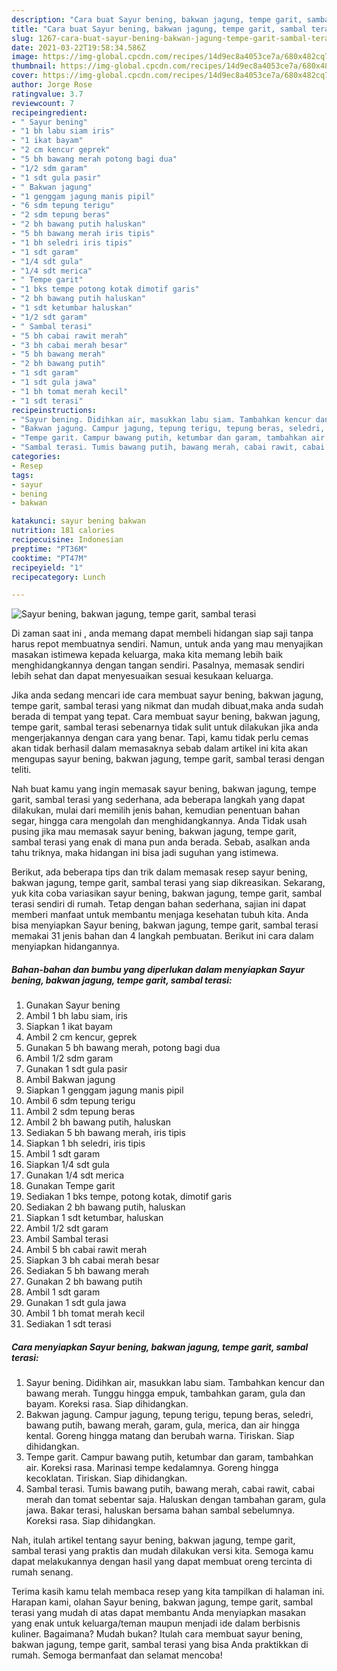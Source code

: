 ```yaml
---
description: "Cara buat Sayur bening, bakwan jagung, tempe garit, sambal terasi yang enak Untuk Jualan"
title: "Cara buat Sayur bening, bakwan jagung, tempe garit, sambal terasi yang enak Untuk Jualan"
slug: 1267-cara-buat-sayur-bening-bakwan-jagung-tempe-garit-sambal-terasi-yang-enak-untuk-jualan
date: 2021-03-22T19:58:34.586Z
image: https://img-global.cpcdn.com/recipes/14d9ec8a4053ce7a/680x482cq70/sayur-bening-bakwan-jagung-tempe-garit-sambal-terasi-foto-resep-utama.jpg
thumbnail: https://img-global.cpcdn.com/recipes/14d9ec8a4053ce7a/680x482cq70/sayur-bening-bakwan-jagung-tempe-garit-sambal-terasi-foto-resep-utama.jpg
cover: https://img-global.cpcdn.com/recipes/14d9ec8a4053ce7a/680x482cq70/sayur-bening-bakwan-jagung-tempe-garit-sambal-terasi-foto-resep-utama.jpg
author: Jorge Rose
ratingvalue: 3.7
reviewcount: 7
recipeingredient:
- " Sayur bening"
- "1 bh labu siam iris"
- "1 ikat bayam"
- "2 cm kencur geprek"
- "5 bh bawang merah potong bagi dua"
- "1/2 sdm garam"
- "1 sdt gula pasir"
- " Bakwan jagung"
- "1 genggam jagung manis pipil"
- "6 sdm tepung terigu"
- "2 sdm tepung beras"
- "2 bh bawang putih haluskan"
- "5 bh bawang merah iris tipis"
- "1 bh seledri iris tipis"
- "1 sdt garam"
- "1/4 sdt gula"
- "1/4 sdt merica"
- " Tempe garit"
- "1 bks tempe potong kotak dimotif garis"
- "2 bh bawang putih haluskan"
- "1 sdt ketumbar haluskan"
- "1/2 sdt garam"
- " Sambal terasi"
- "5 bh cabai rawit merah"
- "3 bh cabai merah besar"
- "5 bh bawang merah"
- "2 bh bawang putih"
- "1 sdt garam"
- "1 sdt gula jawa"
- "1 bh tomat merah kecil"
- "1 sdt terasi"
recipeinstructions:
- "Sayur bening. Didihkan air, masukkan labu siam. Tambahkan kencur dan bawang merah. Tunggu hingga empuk, tambahkan garam, gula dan bayam. Koreksi rasa. Siap dihidangkan."
- "Bakwan jagung. Campur jagung, tepung terigu, tepung beras, seledri, bawang putih, bawang merah, garam, gula, merica, dan air hingga kental. Goreng hingga matang dan berubah warna. Tiriskan. Siap dihidangkan."
- "Tempe garit. Campur bawang putih, ketumbar dan garam, tambahkan air. Koreksi rasa. Marinasi tempe kedalamnya. Goreng hingga kecoklatan. Tiriskan. Siap dihidangkan."
- "Sambal terasi. Tumis bawang putih, bawang merah, cabai rawit, cabai merah dan tomat sebentar saja. Haluskan dengan tambahan garam, gula jawa. Bakar terasi, haluskan bersama bahan sambal sebelumnya. Koreksi rasa. Siap dihidangkan."
categories:
- Resep
tags:
- sayur
- bening
- bakwan

katakunci: sayur bening bakwan 
nutrition: 181 calories
recipecuisine: Indonesian
preptime: "PT36M"
cooktime: "PT47M"
recipeyield: "1"
recipecategory: Lunch

---
```



![Sayur bening, bakwan jagung, tempe garit, sambal terasi](https://img-global.cpcdn.com/recipes/14d9ec8a4053ce7a/680x482cq70/sayur-bening-bakwan-jagung-tempe-garit-sambal-terasi-foto-resep-utama.jpg)

Di zaman  saat ini , anda memang dapat membeli hidangan siap saji tanpa harus repot membuatnya sendiri. Namun, untuk anda yang mau menyajikan masakan istimewa kepada keluarga, maka kita memang lebih baik menghidangkannya dengan tangan sendiri. Pasalnya, memasak sendiri lebih sehat dan dapat menyesuaikan sesuai kesukaan keluarga.

Jika anda sedang mencari ide cara membuat sayur bening, bakwan jagung, tempe garit, sambal terasi yang nikmat dan mudah dibuat,maka anda sudah berada di tempat yang tepat. Cara membuat sayur bening, bakwan jagung, tempe garit, sambal terasi  sebenarnya tidak sulit untuk dilakukan jika anda mengerjakannya dengan cara yang benar. Tapi, kamu tidak perlu cemas akan tidak berhasil dalam memasaknya 
sebab dalam artikel ini kita akan mengupas sayur bening, bakwan jagung, tempe garit, sambal terasi dengan teliti.  



Nah buat kamu yang ingin memasak sayur bening, bakwan jagung, tempe garit, sambal terasi yang sederhana, ada beberapa langkah yang dapat dilakukan, mulai dari memilih jenis bahan, kemudian penentuan bahan segar, hingga cara mengolah dan menghidangkannya. Anda Tidak usah pusing jika mau memasak sayur bening, bakwan jagung, tempe garit, sambal terasi yang enak di mana pun anda berada. Sebab, asalkan anda  tahu triknya, maka hidangan ini bisa jadi suguhan yang istimewa.

Berikut, ada beberapa tips dan trik dalam memasak resep sayur bening, bakwan jagung, tempe garit, sambal terasi yang siap dikreasikan. Sekarang, yuk kita coba variasikan sayur bening, bakwan jagung, tempe garit, sambal terasi sendiri di rumah. Tetap dengan bahan sederhana, sajian ini dapat memberi manfaat untuk membantu menjaga kesehatan tubuh kita. Anda bisa menyiapkan Sayur bening, bakwan jagung, tempe garit, sambal terasi memakai 31 jenis bahan dan 4 langkah pembuatan. Berikut ini cara dalam menyiapkan hidangannya.

<!--inarticleads1-->

##### Bahan-bahan dan bumbu yang diperlukan dalam menyiapkan Sayur bening, bakwan jagung, tempe garit, sambal terasi:

1. Gunakan  Sayur bening
1. Ambil 1 bh labu siam, iris
1. Siapkan 1 ikat bayam
1. Ambil 2 cm kencur, geprek
1. Gunakan 5 bh bawang merah, potong bagi dua
1. Ambil 1/2 sdm garam
1. Gunakan 1 sdt gula pasir
1. Ambil  Bakwan jagung
1. Siapkan 1 genggam jagung manis pipil
1. Ambil 6 sdm tepung terigu
1. Ambil 2 sdm tepung beras
1. Ambil 2 bh bawang putih, haluskan
1. Sediakan 5 bh bawang merah, iris tipis
1. Siapkan 1 bh seledri, iris tipis
1. Ambil 1 sdt garam
1. Siapkan 1/4 sdt gula
1. Gunakan 1/4 sdt merica
1. Gunakan  Tempe garit
1. Sediakan 1 bks tempe, potong kotak, dimotif garis
1. Sediakan 2 bh bawang putih, haluskan
1. Siapkan 1 sdt ketumbar, haluskan
1. Ambil 1/2 sdt garam
1. Ambil  Sambal terasi
1. Ambil 5 bh cabai rawit merah
1. Siapkan 3 bh cabai merah besar
1. Sediakan 5 bh bawang merah
1. Gunakan 2 bh bawang putih
1. Ambil 1 sdt garam
1. Gunakan 1 sdt gula jawa
1. Ambil 1 bh tomat merah kecil
1. Sediakan 1 sdt terasi




<!--inarticleads2-->

##### Cara menyiapkan Sayur bening, bakwan jagung, tempe garit, sambal terasi:

1. Sayur bening. Didihkan air, masukkan labu siam. Tambahkan kencur dan bawang merah. Tunggu hingga empuk, tambahkan garam, gula dan bayam. Koreksi rasa. Siap dihidangkan.
1. Bakwan jagung. Campur jagung, tepung terigu, tepung beras, seledri, bawang putih, bawang merah, garam, gula, merica, dan air hingga kental. Goreng hingga matang dan berubah warna. Tiriskan. Siap dihidangkan.
1. Tempe garit. Campur bawang putih, ketumbar dan garam, tambahkan air. Koreksi rasa. Marinasi tempe kedalamnya. Goreng hingga kecoklatan. Tiriskan. Siap dihidangkan.
1. Sambal terasi. Tumis bawang putih, bawang merah, cabai rawit, cabai merah dan tomat sebentar saja. Haluskan dengan tambahan garam, gula jawa. Bakar terasi, haluskan bersama bahan sambal sebelumnya. Koreksi rasa. Siap dihidangkan.




Nah, itulah artikel tentang  sayur bening, bakwan jagung, tempe garit, sambal terasi  yang praktis dan mudah dilakukan versi kita. Semoga kamu dapat melakukannya dengan hasil yang dapat membuat oreng tercinta di rumah senang. 

Terima kasih kamu telah membaca resep yang kita tampilkan di halaman ini. Harapan kami, olahan  Sayur bening, bakwan jagung, tempe garit, sambal terasi yang mudah di atas dapat membantu Anda menyiapkan masakan yang enak untuk keluarga/teman maupun menjadi ide dalam berbisnis kuliner. Bagaimana? Mudah bukan? Itulah cara membuat sayur bening, bakwan jagung, tempe garit, sambal terasi yang bisa Anda praktikkan di rumah. Semoga bermanfaat dan selamat mencoba!

